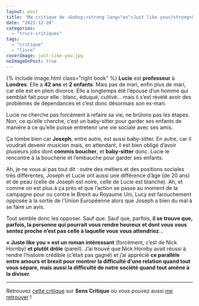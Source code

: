 ```yaml
---
layout: post
title: 'Ma critique de «&nbsp;<strong lang="en">Just like you</strong>&nbsp;» de <em>Nick Hornby</em>'
date: "2021-12-28"
categories: 
  - "trucs-critiques"
tags: 
  - "critique"
  - "livre"
coverImage: just-like-you.jpg
noImageOnPost: true
---
```


{% include image.html class="right book" %}
**Lucie** est **professeur** à **Londres**. Elle a **42 ans** et **2 enfants**. Mais pas de mari, enfin plus de mari, car elle est en plein divorce. Elle a longtemps été l’épouse d’un homme qui semblait fait pour elle : blanc, éduqué, cultivé… mais il s’est révèlé avoir des problèmes de dépendances et c’est donc désormais son ex-mari.

Lucie ne cherche pas forcément à refaire sa vie, ne brûlons pas les étapes. Non, ce qu’elle cherche, c’est un baby-sitter pour garder ses enfants de manière à ce qu’elle puisse entretenir une vie sociale avec ses amis.

Ça tombe bien car **Joseph**, entre autre, est aussi baby-sitter. En autre, car il voudrait devenir musicien mais, en attendant, il est bien obligé d’avoir plusieurs jobs dont **commis boucher**, et **baby-sitter** donc. Lucie le rencontre à la boucherie et l’embauche pour garder ses enfants.

Ah, je ne vous ai pas tout dit : outre des métiers et des positions sociales très différentes, Joseph et Lucie ont aussi une différence d’âge (de 20 ans) et de peau (celle de Joseph est noire, celle de Lucie est blanche). Ah, et comme on est plus à ça près et que l’action se passe au moment de la campagne pour ou contre le Brexit au Royaume Uni, Lucy est farouchement opposée à la sortie de l’Union Européenne alors que Joseph a bien du mal à se faire un avis.

Tout semble donc les opposer. Sauf que. Sauf que, parfois, **il se trouve que, parfois, la personne qui pourrait vous rendre heureux et dont vous vous sentez proche n’est pas celle à laquelle vous vous attendriez**…

**« Juste like you » est un roman intéressant** (forcément, c’est de Nick Hornby) **et plutôt drôle** (pareil). J’ai trouvé que Nick Hornby avait réussi à rendre l’histoire crédible (c’était pas gagné) et j’ai apprécié **ce parallèle entre amours et brexit pour montrer la difficulté d’une relation quand tout vous sépare, mais aussi la difficulté de notre société quand tout amène à la diviser.**
 
* * *

Retrouvez [cette critique](https://www.senscritique.com/livre/Just_like_you/critique/261336945) sur **Sens Critique** où vous pouvez aussi [me retrouver](http://www.senscritique.com/Arnaud_Malon) !
